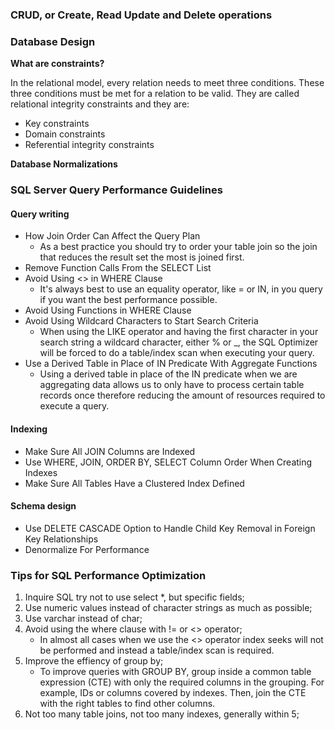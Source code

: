 
### CRUD, or Create, Read Update and Delete operations

### Database Design

**What are constraints?**

In the relational model, every relation needs to meet three conditions. These three conditions must be met for a relation to be valid. They are called relational integrity constraints and they are: 

- Key constraints 
- Domain constraints 
- Referential integrity constraints 

**Database Normalizations**

### SQL Server Query Performance Guidelines

#### Query writing
- How Join Order Can Affect the Query Plan
  - As a best practice you should try to order your table join so the join that reduces the result set the most is joined first.
- Remove Function Calls From the SELECT List
- Avoid Using <> in WHERE Clause
  - It's always best to use an equality operator, like = or IN, in you query if you want the best performance possible.
- Avoid Using Functions in WHERE Clause
- Avoid Using Wildcard Characters to Start Search Criteria
  - When using the LIKE operator and having the first character in your search string a wildcard character, either % or _, the SQL Optimizer will be forced to do a table/index scan when executing your query.
- Use a Derived Table in Place of IN Predicate With Aggregate Functions
  - Using a derived table in place of the IN predicate when we are aggregating data allows us to only have to process certain table records once therefore reducing the amount of resources required to execute a query.

#### Indexing
- Make Sure All JOIN Columns are Indexed
- Use WHERE, JOIN, ORDER BY, SELECT Column Order When Creating Indexes
- Make Sure All Tables Have a Clustered Index Defined

#### Schema design
- Use DELETE CASCADE Option to Handle Child Key Removal in Foreign Key Relationships
- Denormalize For Performance


### Tips for SQL Performance Optimization

1. Inquire SQL try not to use select *, but specific fields;
2. Use numeric values instead of character strings as much as possible;
3. Use varchar instead of char;
4. Avoid using the where clause with != or <> operator;
   - In almost all cases when we use the <> operator index seeks will not be performed and instead a table/index scan is required.
5. Improve the effiency of group by;
   - To improve queries with GROUP BY, group inside a common table expression (CTE) with only the required columns in the grouping. For example, IDs or columns covered by indexes. Then, join the CTE with the right tables to find other columns.
6. Not too many table joins, not too many indexes, generally within 5;
